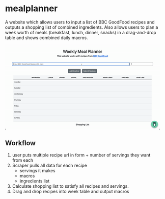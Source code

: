 # mealplanner

A website which allows users to input a list of BBC GoodFood recipes and outputs a shopping list of combined ingredients. Also allows users to plan a week worth of meals (breakfast, lunch, dinner, snacks) in a drag-and-drop table and shows combined daily macros.

![](./docs/v1-gif.gif)
## Workflow

1. user puts multiple recipe url in form + number of servings they want from each
2. Scraper pulls all data for each recipe
    - servings it makes 
    - macros
    - ingredients list 
3. Calculate shopping list to satisfy all recipes and servings.
4. Drag and drop recipes into week table and output macros 
